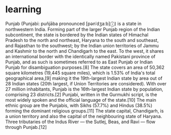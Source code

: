 # learning
Punjab (Punjabi: puñjāba pronounced [pənˈdʒaːb]ⓘ) is a state in northwestern India. Forming part of the larger Punjab region of the Indian subcontinent, the state is bordered by the Indian states of Himachal Pradesh to the north and northeast, Haryana to the south and southeast, and Rajasthan to the southwest; by the Indian union territories of Jammu and Kashmir to the north and Chandigarh to the east. To the west, it shares an international border with the identically named Pakistani province of Punjab, and as such is sometimes referred to as East Punjab or Indian Punjab for disambiguation purposes.[8] The state covers an area of 50,362 square kilometres (19,445 square miles), which is 1.53% of India's total geographical area,[9] making it the 19th-largest Indian state by area out of 28 Indian states (20th largest, if Union Territories are considered). With over 27 million inhabitants, Punjab is the 16th-largest Indian state by population, comprising 23 districts.[2] Punjabi, written in the Gurmukhi script, is the most widely spoken and the official language of the state.[10] The main ethnic group are the Punjabis, with Sikhs (57.7%) and Hindus (38.5%) forming the dominant religious groups.[11] The state capital, Chandigarh, is a union territory and also the capital of the neighbouring state of Haryana. Three tributaries of the Indus River — the Sutlej, Beas, and Ravi — flow through Punjab.[12]
